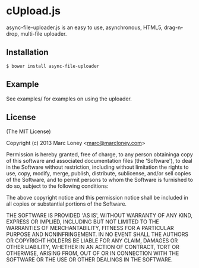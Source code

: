 # cUpload.js

async-file-uploader.js is an easy to use, asynchronous, HTML5, drag-n-drop, multi-file uploader.
  
## Installation
    $ bower install async-file-uploader

## Example
See examples/ for examples on using the uploader.

## License
(The MIT License)

Copyright (c) 2013 Marc Loney &lt;marc@marcloney.com&gt;

Permission is hereby granted, free of charge, to any person obtaininga copy of 
this software and associated documentation files (the 'Software'), to deal in 
the Software without restriction, including without limitation the rights to 
use, copy, modify, merge, publish, distribute, sublicense, and/or sell copies of 
the Software, and to permit persons to whom the Software is furnished to do so, 
subject to the following conditions:

The above copyright notice and this permission notice shall be included in all 
copies or substantial portions of the Software.

THE SOFTWARE IS PROVIDED 'AS IS', WITHOUT WARRANTY OF ANY KIND, EXPRESS OR 
IMPLIED, INCLUDING BUT NOT LIMITED TO THE WARRANTIES OF MERCHANTABILITY, FITNESS 
FOR A PARTICULAR PURPOSE AND NONINFRINGEMENT. IN NO EVENT SHALL THE AUTHORS OR 
COPYRIGHT HOLDERS BE LIABLE FOR ANY CLAIM, DAMAGES OR OTHER LIABILITY, WHETHER 
IN AN ACTION OF CONTRACT, TORT OR OTHERWISE, ARISING FROM, OUT OF OR IN 
CONNECTION WITH THE SOFTWARE OR THE USE OR OTHER DEALINGS IN THE SOFTWARE.
